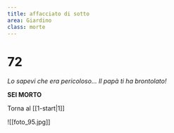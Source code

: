 ```yaml
---
title: affacciato di sotto
area: Giardino
class: morte
---
```

# 72
_Lo sapevi che era pericoloso... Il papà ti ha brontolato!_

**SEI MORTO**

Torna al [[1-start|1]]

![[foto_95.jpg]]